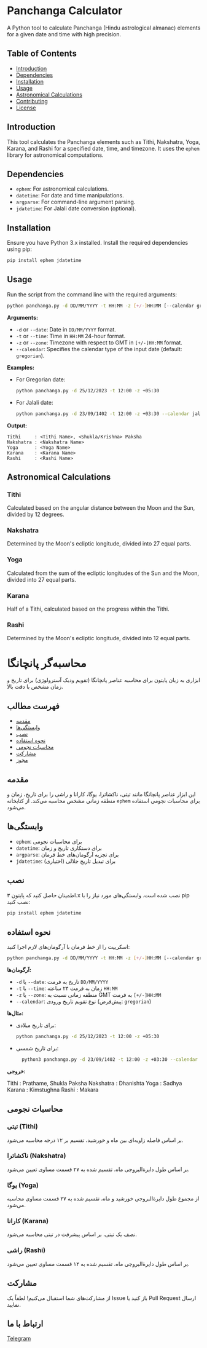 # Panchanga Calculator

A Python tool to calculate Panchanga (Hindu astrological almanac) elements for a given date and time with high precision.

## Table of Contents

- [Introduction](#introduction)
- [Dependencies](#dependencies)
- [Installation](#installation)
- [Usage](#usage)
- [Astronomical Calculations](#astronomical-calculations)
- [Contributing](#contributing)
- [License](#license)

## Introduction

This tool calculates the Panchanga elements such as Tithi, Nakshatra, Yoga, Karana, and Rashi for a specified date, time, and timezone. It uses the `ephem` library for astronomical computations.

## Dependencies

- `ephem`: For astronomical calculations.
- `datetime`: For date and time manipulations.
- `argparse`: For command-line argument parsing.
- `jdatetime`: For Jalali date conversion (optional).

## Installation

Ensure you have Python 3.x installed. Install the required dependencies using pip:

```bash
pip install ephem jdatetime
```

## Usage

Run the script from the command line with the required arguments:

```bash
python panchanga.py -d DD/MM/YYYY -t HH:MM -z [+/-]HH:MM [--calendar gregorian|jalali]
```

**Arguments:**

- `-d` or `--date`: Date in `DD/MM/YYYY` format.
- `-t` or `--time`: Time in `HH:MM` 24-hour format.
- `-z` or `--zone`: Timezone with respect to GMT in `[+/-]HH:MM` format.
- `--calendar`: Specifies the calendar type of the input date (default: `gregorian`).

**Examples:**

- For Gregorian date:
  ```bash
  python panchanga.py -d 25/12/2023 -t 12:00 -z +05:30
  ```

- For Jalali date:
  ```bash
  python panchanga.py -d 23/09/1402 -t 12:00 -z +03:30 --calendar jalali
  ```

**Output:**

```
Tithi     : <Tithi Name>, <Shukla/Krishna> Paksha
Nakshatra : <Nakshatra Name>
Yoga      : <Yoga Name>
Karana    : <Karana Name>
Rashi     : <Rashi Name>
```

## Astronomical Calculations

### Tithi

Calculated based on the angular distance between the Moon and the Sun, divided by 12 degrees.

### Nakshatra

Determined by the Moon's ecliptic longitude, divided into 27 equal parts.

### Yoga

Calculated from the sum of the ecliptic longitudes of the Sun and the Moon, divided into 27 equal parts.

### Karana

Half of a Tithi, calculated based on the progress within the Tithi.

### Rashi

Determined by the Moon's ecliptic longitude, divided into 12 equal parts.


# محاسبه‌گر پانچانگا

ابزاری به زبان پایتون برای محاسبه عناصر پانچانگا (تقویم ودیک آسترولوژی) برای تاریخ و زمان مشخص با دقت بالا.

## فهرست مطالب

- [مقدمه](#مقدمه)
- [وابستگی‌ها](#وابستگیها)
- [نصب](#نصب)
- [نحوه استفاده](#نحوه-استفاده)
- [محاسبات نجومی](#محاسبات-نجومی)
- [مشارکت](#مشارکت)
- [مجوز](#مجوز)

## مقدمه

این ابزار عناصر پانچانگا مانند تیتی، ناکشاترا، یوگا، کارانا و راشی را برای تاریخ، زمان و منطقه زمانی مشخص محاسبه می‌کند. از کتابخانه `ephem` برای محاسبات نجومی استفاده می‌شود.

## وابستگی‌ها

- `ephem`: برای محاسبات نجومی
- `datetime`: برای دستکاری تاریخ و زمان
- `argparse`: برای تجزیه آرگومان‌های خط فرمان
- `jdatetime`: برای تبدیل تاریخ جلالی (اختیاری)

## نصب

اطمینان حاصل کنید که پایتون ۳.x نصب شده است. وابستگی‌های مورد نیاز را با pip نصب کنید:

```bash
pip install ephem jdatetime
```

## نحوه استفاده

اسکریپت را از خط فرمان با آرگومان‌های لازم اجرا کنید:

```bash
python panchanga.py -d DD/MM/YYYY -t HH:MM -z [+/-]HH:MM [--calendar gregorian|jalali]
```

**آرگومان‌ها:**

- `-d` یا `--date`: تاریخ به فرمت `DD/MM/YYYY`
- `-t` یا `--time`: زمان به فرمت ۲۴ ساعته `HH:MM`
- `-z` یا `--zone`: منطقه زمانی نسبت به GMT به فرمت `[+/-]HH:MM`
- `--calendar`: نوع تقویم تاریخ ورودی (پیش‌فرض: `gregorian`)

**مثال‌ها:**

- برای تاریخ میلادی:
  ```bash
  python panchanga.py -d 25/12/2023 -t 12:00 -z +05:30
  ```

- برای تاریخ شمسی:
  ```bash
    python3 panchanga.py -d 23/09/1402 -t 12:00 -z +03:30 --calendar jalali
  ```

**خروجی:**

Tithi     : Prathame, Shukla Paksha
Nakshatra : Dhanishta
Yoga      : Sadhya
Karana    : Kimstughna
Rashi     : Makara

## محاسبات نجومی

### تیتی (Tithi)
بر اساس فاصله زاویه‌ای بین ماه و خورشید، تقسیم بر ۱۲ درجه محاسبه می‌شود.

### ناکشاترا (Nakshatra)
بر اساس طول دایرة‌البروجی ماه، تقسیم شده به ۲۷ قسمت مساوی تعیین می‌شود.

### یوگا (Yoga)
از مجموع طول دایرة‌البروجی خورشید و ماه، تقسیم شده به ۲۷ قسمت مساوی محاسبه می‌شود.

### کارانا (Karana)
نصف یک تیتی، بر اساس پیشرفت در تیتی محاسبه می‌شود.

### راشی (Rashi)
بر اساس طول دایرة‌البروجی ماه، تقسیم شده به ۱۲ قسمت مساوی تعیین می‌شود.

## مشارکت

از مشارکت‌های شما استقبال می‌کنیم! لطفاً یک Issue باز کنید یا Pull Request ارسال نمایید.

## ارتباط با ما
[Telegram](https://t.me/samanesmaeil)